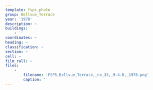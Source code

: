 ```yaml
---
template: fsps_photo
group: Bellvue_Terrace
year: '1978'
description: ~
buildings:
    - ''
coordinates: ~
heading: ~
classification: ~
section: ~
cell: ~
film_roll: ~
files:
    -
        filename: 'FSPS_Bellvue_Terrace,_no_33,_9-4-D,_1978.png'
        caption: ''
---
```

